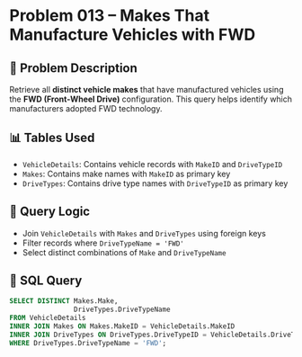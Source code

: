 # Problem 013 – Makes That Manufacture Vehicles with FWD

## 🧠 Problem Description

Retrieve all **distinct vehicle makes** that have manufactured vehicles using the **FWD (Front-Wheel Drive)** configuration. This query helps identify which manufacturers adopted FWD technology.

## 📊 Tables Used

- `VehicleDetails`: Contains vehicle records with `MakeID` and `DriveTypeID`
- `Makes`: Contains make names with `MakeID` as primary key
- `DriveTypes`: Contains drive type names with `DriveTypeID` as primary key

## 🔗 Query Logic

- Join `VehicleDetails` with `Makes` and `DriveTypes` using foreign keys
- Filter records where `DriveTypeName = 'FWD'`
- Select distinct combinations of `Make` and `DriveTypeName`

## 🧾 SQL Query

```sql
SELECT DISTINCT Makes.Make,
                DriveTypes.DriveTypeName
FROM VehicleDetails
INNER JOIN Makes ON Makes.MakeID = VehicleDetails.MakeID
INNER JOIN DriveTypes ON DriveTypes.DriveTypeID = VehicleDetails.DriveTypeID
WHERE DriveTypes.DriveTypeName = 'FWD';
